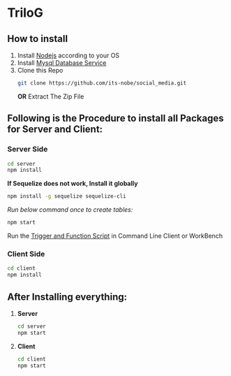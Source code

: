 # TriloG

## How to install
1. Install [Nodejs]("https://nodejs.org/en/") according to your OS
2. Install [Mysql Database Service]("https://dev.mysql.com/downloads/")
3. Clone this Repo
    ```sh
    git clone https://github.com/its-nobe/social_media.git
    ```
    **OR**
   Extract The Zip File

## Following is the Procedure to install all Packages for Server and Client:

### Server Side
```sh 
cd server
npm install
```
**If Sequelize does not work, Install it globally**
```sh
npm install -g sequelize sequelize-cli
```
_Run below command once to create tables:_
```sh
npm start
```
Run the [Trigger and Function Script]("https://github.com/its-nobe/social_media/tree/main/server") in Command Line Client or WorkBench

### Client Side
```sh
cd client
npm install
```

## After Installing everything:
1. **Server**
    ```sh
    cd server
    npm start
    ```
2. **Client**
    ```sh
    cd client
    npm start
    ```
